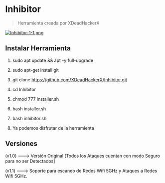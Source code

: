 # Inhibitor

> Herramienta creada por XDeadHackerX

[![Inhibitor-1-1.png](https://i.postimg.cc/3R467XXd/Inhibitor-1-1.png)](https://postimg.cc/sQzK4Z0r)


## Instalar Herramienta

1) sudo apt update && apt -y full-upgrade

2) sudo apt-get install git

3) git clone https://github.com/XDeadHackerX/Inhibitor.git

4) cd Inhibitor

5) chmod 777 installer.sh

6) bash installer.sh

7) bash inhibitor.sh

8) Ya podemos disfrutar de la herramienta

## Versiones

(v1.0) --->   Versión Original [Todos los Ataques cuentan con modo Seguro para no ser Detectados]

(v1.1) --->   Soporte para escaneo de Redes Wifi 5GHz y Ataques a Redes Wifi 5GHz.
